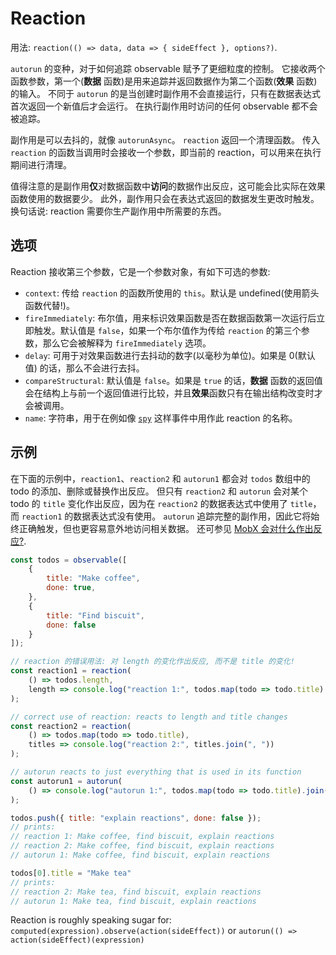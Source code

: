 # Reaction

用法: `reaction(() => data, data => { sideEffect }, options?)`.

`autorun` 的变种，对于如何追踪 observable 赋予了更细粒度的控制。
它接收两个函数参数，第一个(**数据** 函数)是用来追踪并返回数据作为第二个函数(**效果** 函数)的输入。
不同于 `autorun` 的是当创建时副作用不会直接运行，只有在数据表达式首次返回一个新值后才会运行。
在执行副作用时访问的任何 observable 都不会被追踪。

副作用是可以去抖的，就像 `autorunAsync`。
`reaction` 返回一个清理函数。
传入 `reaction` 的函数当调用时会接收一个参数，即当前的 reaction，可以用来在执行期间进行清理。

值得注意的是副作用**仅**对数据函数中**访问**的数据作出反应，这可能会比实际在效果函数使用的数据要少。
此外，副作用只会在表达式返回的数据发生更改时触发。
换句话说: reaction 需要你生产副作用中所需要的东西。

## 选项

Reaction 接收第三个参数，它是一个参数对象，有如下可选的参数:

* `context`: 传给 `reaction` 的函数所使用的 `this`。默认是 undefined(使用箭头函数代替!)。
* `fireImmediately`: 布尔值，用来标识效果函数是否在数据函数第一次运行后立即触发。默认值是 `false`，如果一个布尔值作为传给 `reaction` 的第三个参数，那么它会被解释为 `fireImmediately` 选项。
* `delay`: 可用于对效果函数进行去抖动的数字(以毫秒为单位)。如果是 0(默认值) 的话，那么不会进行去抖。
* `compareStructural`: 默认值是 `false`。如果是 `true` 的话，**数据** 函数的返回值会在结构上与前一个返回值进行比较，并且**效果**函数只有在输出结构改变时才会被调用。
* `name`: 字符串，用于在例如像 [`spy`](spy.md) 这样事件中用作此 reaction 的名称。

## 示例

在下面的示例中，`reaction1`、`reaction2` 和 `autorun1` 都会对 `todos` 数组中的 todo 的添加、删除或替换作出反应。
但只有 `reaction2` 和 `autorun` 会对某个 todo 的 `title` 变化作出反应，因为在 `reaction2` 的数据表达式中使用了 `title`，而 `reaction1` 的数据表达式没有使用。
`autorun` 追踪完整的副作用，因此它将始终正确触发，但也更容易意外地访问相关数据。
还可参见 [MobX 会对什么作出反应?](../best/react).

```javascript
const todos = observable([
    {
        title: "Make coffee",
        done: true,
    },
    {
        title: "Find biscuit",
        done: false
    }
]);

// reaction 的错误用法: 对 length 的变化作出反应, 而不是 title 的变化!
const reaction1 = reaction(
    () => todos.length,
    length => console.log("reaction 1:", todos.map(todo => todo.title).join(", "))
);

// correct use of reaction: reacts to length and title changes
const reaction2 = reaction(
    () => todos.map(todo => todo.title),
    titles => console.log("reaction 2:", titles.join(", "))
);

// autorun reacts to just everything that is used in its function
const autorun1 = autorun(
    () => console.log("autorun 1:", todos.map(todo => todo.title).join(", "))
);

todos.push({ title: "explain reactions", done: false });
// prints:
// reaction 1: Make coffee, find biscuit, explain reactions
// reaction 2: Make coffee, find biscuit, explain reactions
// autorun 1: Make coffee, find biscuit, explain reactions

todos[0].title = "Make tea"
// prints:
// reaction 2: Make tea, find biscuit, explain reactions
// autorun 1: Make tea, find biscuit, explain reactions
```

Reaction is roughly speaking sugar for: `computed(expression).observe(action(sideEffect))` or `autorun(() => action(sideEffect)(expression)`
